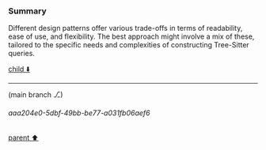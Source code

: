 ### Summary

Different design patterns offer various trade-offs in terms of readability, ease of use, and flexibility. The best approach might involve a mix of these, tailored to the specific needs and complexities of constructing Tree-Sitter queries.

[child ⬇️](#aaa204e0-5dbf-49bb-be77-a031fb06aef6)

---

(main branch ⎇)
###### aaa204e0-5dbf-49bb-be77-a031fb06aef6
[parent ⬆️](#8b81081e-e961-4a8b-9856-02ade024550d)
